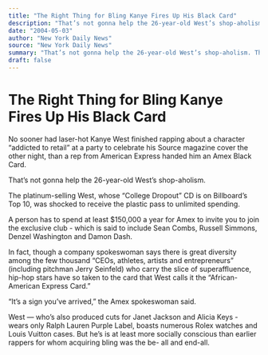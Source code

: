 ```yaml
---
title: "The Right Thing for Bling Kanye Fires Up His Black Card"
description: "That’s not gonna help the 26-year-old West’s shop-aholism. The platinum-selling West, whose “College Dropout” CD is on Billboard’s Top 10. A person has to spend at least $150,000 a year for Amex to in..."
date: "2004-05-03"
author: "New York Daily News"
source: "New York Daily News"
summary: "That’s not gonna help the 26-year-old West’s shop-aholism. The platinum-selling West, whose “College Dropout” CD is on Billboard’s Top 10. A person has to spend at least $150,000 a year for Amex to invite you to join the exclusive club - which is said to include Sean Combs, Russell Simmons, Denzel Washington and Damon Dash."
draft: false
---
```


# The Right Thing for Bling Kanye Fires Up His Black Card

No sooner had laser-hot Kanye West finished rapping about a character “addicted to retail” at a party to celebrate his Source magazine cover the other night, than a rep from American Express handed him an Amex Black Card.

That’s not gonna help the 26-year-old West’s shop-aholism.

The platinum-selling West, whose “College Dropout” CD is on Billboard’s Top 10, was shocked to receive the plastic pass to unlimited spending.

A person has to spend at least $150,000 a year for Amex to invite you to join the exclusive club - which is said to include Sean Combs, Russell Simmons, Denzel Washington and Damon Dash.

In fact, though a company spokeswoman says there is great diversity among the few thousand “CEOs, athletes, artists and entrepreneurs” (including pitchman Jerry Seinfeld) who carry the slice of superaffluence, hip-hop stars have so taken to the card that West calls it the “African-American Express Card.”

“It’s a sign you’ve arrived,” the Amex spokeswoman said.

West — who’s also produced cuts for Janet Jackson and Alicia Keys - wears only Ralph Lauren Purple Label, boasts numerous Rolex watches and Louis Vuitton cases. But he’s is at least more socially conscious than earlier rappers for whom acquiring bling was the be- all and end-all.
